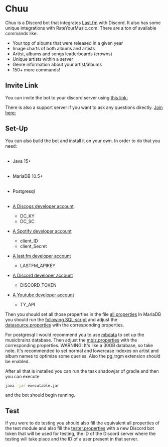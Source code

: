# Chuu

Chuu is a Discord bot that integrates [Last.fm]([https://www.last.fm/](https://www.last.fm/)) with Discord. It also has some unique integrations with RateYourMusic.com.
There are a ton of available commands like:
  
- Your top of albums that were released in a given year<br>
- Image charts of both albums and artists<br>
- Artist, albums and songs leaderboards (crowns)<br>
- Unique artists within a server<br>
- Genre information about your artist/albums<br>
- 150+ more commands!

## Invite Link

You can invite the bot to your discord server using [this link:](https://discordapp.com/oauth2/authorize?scope=bot&client_id=537353774205894676&permissions=387136)

There is also a support server if you want to ask any questions directly. [Join here:](https://discord.gg/HQGqYD7)
## Set-Up
You can also build the bot and install it on your own.
In order to do that you need:<br><br>

- Java 15+<br><br>
- MariaDB 10.5+<br><br>
- Postgresql <br><br>
- [A Discogs developer account](https://www.discogs.com/developers)

  - DC_KY
  - DC_SC

- [A Spotify developer account](https://developer.spotify.com/)
  - client_ID
  - client_Secret

- [A last.fm developer account](https://secure.last.fm/login?next=/api/account/create)
  - LASTFM_APIKEY
 
- [A Discord developer account](https://discordapp.com/login?redirect_to=%2Fdevelopers%2Fapplications%2F)
  - DISCORD_TOKEN

- [A Youtube developer account](https://www.youtube.com/intl/en-GB/yt/dev/)
  - TY_API

Then you should set all those properties in the file [all.properties](https://github.com/ishwi/discordBot/blob/master/src/main/resources/all.properties)
In MariaDB you should run the [following SQL script](https://github.com/ishwi/discordBot/blob/master/src/main/resources/MariaDBNew.sql) and adjust the [datasource.properties](https://github.com/ishwi/discordBot/blob/master/src/main/resources/datasource.properties) with the corresponding properties.

For postgresql I would recommend you to use [mbdata](https://pypi.org/project/mbdata/) to set up the musicbrainz database.
Then adjust the [mbiz.properties](https://github.com/ishwi/discordBot/blob/master/src/main/resources/mbiz.properties) with the corresponding properties.
WARNING: It's like a 30GB database, so take note.
It's recommended to set normal and lowercase indexes on artist and album names to optimize some queries.
Also the pg_trgm extension should be enabled.

After all that is installed you can run the task shadowjar of gradle and then you can execute 
```bash 
java -jar executable.jar
```
and the bot should begin running.
## Test
If you were to do testing you should also fill the equivalent all.properties of the test module
and also fill the [tester.properties](https://github.com/ishwi/discordBot/blob/master/src/test/resources/tester.properties) with a new Discord bot token that will be used for testing, the ID of the Discord server where the testing will take place and the ID of a user present in that server.
